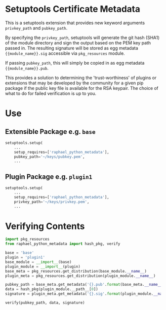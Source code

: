 # Setuptools Certificate Metadata

This is a setuptools extension that provides new keyword arguments `privkey_path` and `pubkey_path`. 

By specifying the `privkey_path`, setuptools will generate the git hash (SHA1) of the module directory and sign the output based on the PEM key path passed in. The resulting signature will be stored as egg metadata `{{module_name}}.sig` accessible via `pkg_resources` module. 

If passing `pubkey_path`, this will simply be copied in as egg metadata `{{module_name}}.pub`. 

This provides a solution to determining the 'trust-worthiness' of plugins or extensions that may be developed by the community for a given pip package if the public key file is available for the RSA keypair. The choice of what to do for failed verification is up to you.

# Use

## Extensible Package e.g. `base`

``` python
setuptools.setup(
    ...
    setup_requires=['raphael_python_metadata'],
    pubkey_path='~/keys/pubkey.pem',
    ...
```

## Plugin Package e.g. `plugin1`

``` python
setuptools.setup(
    ...
    setup_requires=['raphael_python_metadata'],
    privkey_path='~/keys/privkey.pem',
    ...
```

 # Verifying Contents

``` python
import pkg_resources
from raphael_python_metadata import hash_pkg, verify

base = 'base'
plugin = 'plugin1'
base_module = __import__(base)
plugin_module = __import__(plugin)
base_meta = pkg_resources.get_distribution(base_module.__name__)
plugin_meta = pkg_resources.get_distribution(plugin_module.__name__)

pubkey_path = base_meta.get_metadata('{}.pub'.format(base_meta.__name__))
data = hash_pkg(plugin_module.__path__[0])
signature = plugin_meta.get_metadata('{}.sig'.format(plugin_module.__name__))

verify(pubkey_path, data, signature)
```